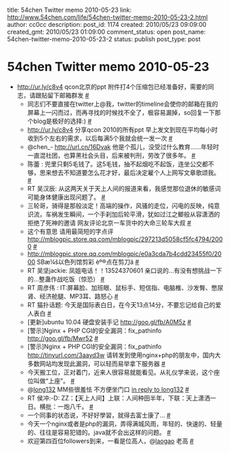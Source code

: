 title: 54chen Twitter memo 2010-05-23 
link: http://www.54chen.com/life/54chen-twitter-memo-2010-05-23-2.html
author: cc0cc
description: 
post_id: 1174
created: 2010/05/23 09:09:00
created_gmt: 2010/05/23 01:09:00
comment_status: open
post_name: 54chen-twitter-memo-2010-05-23-2
status: publish
post_type: post

# 54chen Twitter memo 2010-05-23 

* <http://ur.ly/c8v4> qcon北京的ppt 附件打4个压缩包已经准备好，需要的同志，请跟贴留下邮箱群发 [#](http://twitter.com/54chen/statuses/14135465627)
  * 同志们不要直接在twitter上@我，twitter的timeline会使你的邮箱在我的屏幕上一闪而过，而再寻找的时候找不全了，极容易漏掉，so回复一下那个blog是极好的选择:) [#](http://twitter.com/54chen/statuses/14136084896)
  * <http://ur.ly/c8v4> 分享qcon 2010的所有ppt 早上发文到现在平均每小时收到5个左右的需求，以后每满5个我就会统一发一次 [#](http://twitter.com/54chen/statuses/14148001096)
  * @chen_- <http://url.cn/16Dvak> 他是个孤儿，没受过什么教育……年轻时一直混社团，也算黑社会头目，后来被判刑，劳改了很多年。 [#](http://twitter.com/54chen/statuses/14155194972)
  * 陈蕾 : 兜里只剩5毛钱了。这5毛钱，抽不起烟吃不起饭，连坐公交都不够，思来想去不知道要怎么花才好，最后决定雇个人上网写文章歌颂我。 [#](http://twitter.com/54chen/statuses/14197257944)
  * RT 吴汉辰: 从这两天关于天上人间的报道来看，我感觉那位退休的敏感词可能身体健康出现问题了。 [#](http://twitter.com/54chen/statuses/14201743157)
  * 三轮哥，骑得是那般淡定！高端的操作，风骚的走位，闪电的反映，纯意识流，车祸发生瞬间，一个手刹加后轮平滑，犹如过江之鲫般从容潇洒的拒绝了死神的邀请 网友评论北京一车货中的大命三轮车大叔 [#](http://twitter.com/54chen/statuses/14201894373)
  * 这个有意思 请用最简短的字点评 <http://mblogpic.store.qq.com/mblogpic/297213d5058cf5fc4794/2000> [#](http://twitter.com/54chen/statuses/14219621149)
  * <http://mblogpic.store.qq.com/mblogpic/e0a3cda7b4cdd23455f0/2000> SBæ¼š以色列馆剪彩 èº®点在剪刀ä [#](http://twitter.com/54chen/statuses/14281388437)
  * RT 吴坚jackie: 凤姐电话！！13524370601 亲口说的...有没有想挑战一下的...整蛊作战吃饭（惊恐） [#](http://twitter.com/54chen/statuses/14281845118)
  * RT 周彦伟 : IT:屏幕脸、加班眼、鼠标手、短信指、电脑椎、沙发臀、憋尿肾、经济舱腿、MP3耳、路怒心 [#](http://twitter.com/54chen/statuses/14289305112)
  * RT 猫扑话题: 今天是国际表白日，在今天13点14分，不要忘记给自己的爱人表白 [#](http://twitter.com/54chen/statuses/14332893199)
  * [更新]ubuntu 10.04 硬盘安装手记 <http://goo.gl/fb/A0M5z> [#](http://twitter.com/54chen/statuses/14345271480)
  * [警示]Nginx + PHP CGI的安全漏洞：fix_pathinfo <http://goo.gl/fb/Mwr52> [#](http://twitter.com/54chen/statuses/14354229838)
  * [警示]Nginx + PHP CGI的安全漏洞：fix_pathinfo <http://tinyurl.com/3aayd3w> 请转发到使用nginx+php的朋友中，国内大多数网站均发现此漏洞，可以轻而易举拿下服务器 [#](http://twitter.com/54chen/statuses/14394412930)
  * 今天搬工位，正对着门，近来人很容易就能看见。从礼仪学来说，这个座位叫做“上座”。 [#](http://twitter.com/54chen/statuses/14416381014)
  * @[long132](http://twitter.com/long132) MM些很羞怯 不方便坐门口 [in reply to long132](http://twitter.com/long132/statuses/14416455627) [#](http://twitter.com/54chen/statuses/14416735465)
  * RT 侯冲:-D: ZZ：【天上人间】上联：人间种田半年，下联：天上潇洒一日。横批：一炮八千。 [#](http://twitter.com/54chen/statuses/14416874338)
  * 一个同事的状态说，不好好學習，就得去富士康了... [#](http://twitter.com/54chen/statuses/14417299586)
  * 今天一个nginx或者是php的漏洞，弄得满城风雨，年轻的、快速的、轻量的、往往是容易犯错的。java就不会出这样的问题。 [#](http://twitter.com/54chen/statuses/14419474308)
  * 欢迎第四百位followers到来，一看是位高人，@[laogao](http://twitter.com/laogao) 老高 [#](http://twitter.com/54chen/statuses/14420702915)